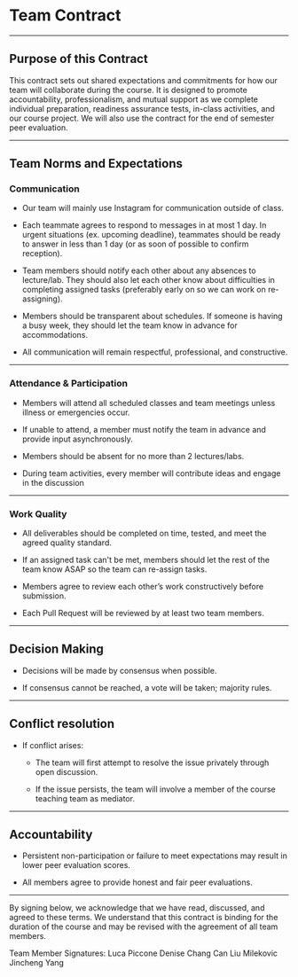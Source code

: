 # Team Contract

---
## Purpose of this Contract

This contract sets out shared expectations and commitments for how our team will collaborate during the course. It is designed to promote accountability, professionalism, and mutual support as we complete individual preparation, readiness assurance tests, in-class activities, and our course project. We will also use the contract for the end of semester peer evaluation.

---
## Team Norms and Expectations

### Communication

* Our team will mainly use Instagram for communication outside of class. 

* Each teammate agrees to respond to messages in at most 1 day. In urgent situations (ex. upcoming deadline), teammates should be ready to answer in less than 1 day (or as soon of possible to confirm reception).

* Team members should notify each other about any absences to lecture/lab. They should also let each other know about difficulties in completing assigned tasks (preferably early on so we can work on re-assigning).

* Members should be transparent about schedules. If someone is having a busy week, they should let the team know in advance for accommodations. 

* All communication will remain respectful, professional, and constructive.


---
### Attendance & Participation
* Members will attend all scheduled classes and team meetings unless illness or emergencies occur.

* If unable to attend, a member must notify the team in advance and provide input asynchronously.

* Members should be absent for no more than 2 lectures/labs. 

* During team activities, every member will contribute ideas and engage in the discussion
---
### Work Quality
* All deliverables should be completed on time, tested, and meet the agreed quality standard.

* If an assigned task can't be met, members should let the rest of the team know ASAP so the team can re-assign tasks. 

* Members agree to review each other’s work constructively before submission.

* Each Pull Request will be reviewed by at least two team members.

---

## Decision Making

* Decisions will be made by consensus when possible.

* If consensus cannot be reached, a vote will be taken; majority rules.


---
## Conflict resolution

* If conflict arises:

  * The team will first attempt to resolve the issue privately through open discussion.

  * If the issue persists, the team will involve a member of the course teaching team as mediator.
---

## Accountability

* Persistent non-participation or failure to meet expectations may result in lower peer evaluation scores.

* All members agree to provide honest and fair peer evaluations.
---


By signing below, we acknowledge that we have read, discussed, and agreed to these terms. We understand that this contract is binding for the duration of the course and may be revised with the agreement of all team members.

Team Member Signatures:
Luca Piccone
Denise Chang
Can Liu
Milekovic
Jincheng Yang
